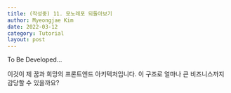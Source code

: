 ```yaml
---
title: (작성중) 11. 모노레포 되돌아보기
author: Myeongjae Kim
date: 2022-03-12
category: Tutorial
layout: post
---
```


To Be Developed...

이것이 제 꿈과 희망의 프론트엔드 아키텍처입니다. 이 구조로 얼마나 큰 비즈니스까지 감당할 수 있을까요?
